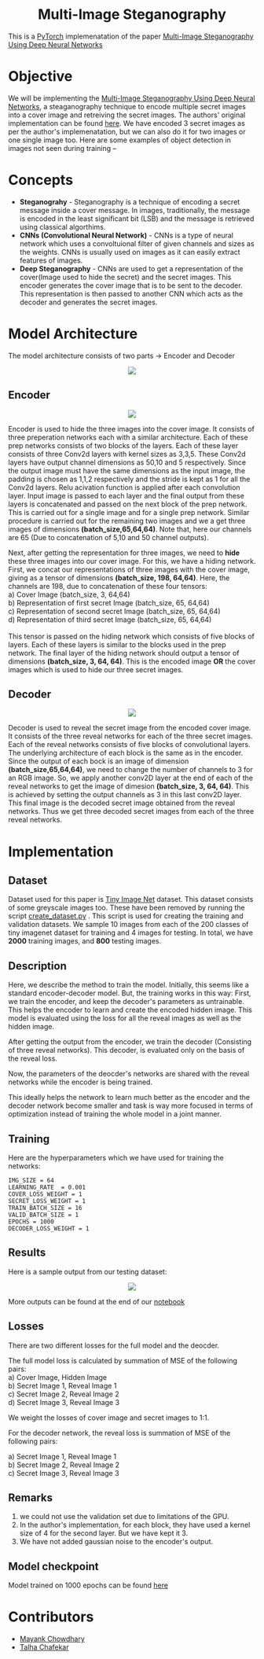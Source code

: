 <h1 align="center"><b>Multi-Image Steganography</b></h1>

This is a [PyTorch](https://pytorch.org) implemenatation of the paper [Multi-Image Steganography Using Deep Neural Networks](https://arxiv.org/pdf/2101.00350.pdf)

# Objective
We will be implementing the [Multi-Image Steganography Using Deep Neural Networks](https://arxiv.org/pdf/2101.00350.pdf), a steaganography technique to encode multiple secret images into a cover image and retreiving the secret images. The authors' original implementation can be found [here](https://github.com/JapsimarSinghWahi/DeepSteganography). We have encoded 3 secret images as per the author's implemenatation, but we can also do it for two images or one single image too.
Here are some examples of object detection in images not seen during training –

# Concepts

* **Steganograhy** - Steganography is a technique of encoding a secret message inside a cover message. In images, traditionally, the message is encoded in the least significant bit (LSB) and the message is retrieved using classical algorthims. 
* **CNNs (Convolutional Neural Network)** - CNNs is a type of neural network which uses a convoltuional filter of given channels and sizes as the weights. CNNs is usually used on images as it can easily extract features of images.
* **Deep Steganography** - CNNs are used to get a representation of the cover(Image used to hide the secret) and the secret images. This encoder generates the cover image that is to be sent to the decoder. This representation is then passed to another CNN which acts as the decoder and generates the secret images. 

# Model Architecture

The model architecture consists of two parts -> Encoder and Decoder 

<p align="center">
<img src="./assets/model_architecture.jpg">
</p>

## Encoder

<p align="center">
<img src="./assets/hidden_image.jpg">
</p>


Encoder is used to hide the three images into the cover image. It consists of three preperation networks each with a similar architecture.
Each of these prep networks consists of two blocks of the layers. Each of these layer consists of three Conv2d layers with kernel sizes as 3,3,5. These Conv2d layers have output channel dimensions as 50,10 and 5 respectively. Since the output image must have the same dimensions as the input image, the padding is chosen as 1,1,2 respectively and the stride is kept as 1 for all the Conv2d layers. Relu acivation function is applied after each convolution layer. Input image is passed to each layer and the final output from these layers is concatenated and passed on the next block of the prep network. This is carried out for a single image and for a single prep network. Similar procedure is carried out for the remaining two images and we a get three images of dimensions **(batch_size,65,64,64)**.
Note that, here our channels are 65 (Due to concatenation of 5,10 and 50 channel outputs). 

Next, after getting the representation for three images, we need to **hide**  these three images into our cover image. For this, we have a hiding network. First, 
we concat our representations of three images with the cover image, giving as a tensor of dimensions **(batch_size, 198, 64,64)**. Here, the channels are 198, due to concatenation of these four tensors:<br>
a) Cover Image (batch_size, 3, 64,64) <br>
b) Representation of first secret Image (batch_size, 65, 64,64) <br>
c) Representation of second secret Image (batch_size, 65, 64,64) <br>
d) Representation of third secret Image (batch_size, 65, 64,64) <br>
<br>
This tensor is passed on the hiding network which consists of five blocks of layers. Each of these layers is similar to the blocks used in the prep network. 
The final layer of the hiding network should output a tensor of dimensions **(batch_size, 3, 64, 64)**. This is the encoded image **OR** the cover images which is used to hide our three secret images. 

## Decoder


<p align="center">
<img src="./assets/reveal_image.jpg">
</p>

Decoder is used to reveal the secret image from the encoded cover image. It consists of the three reveal networks for each of the three secret images. Each of the reveal networks consists of five blocks of convolutional layers. The underlying architecture of each block is the same as in the encoder. Since the output of each bock is an image of dimension  **(batch_size,65,64,64)**, we need to change the number of channels to 3 for an RGB image. So, we apply another conv2D layer at the end of each of the reveal networks to get the image of dimesion **(batch_size, 3, 64, 64)**. This is achieved by setting the output channels as 3 in this last conv2D layer. This final image is the decoded secret image obtained from the reveal networks. Thus we get three decoded secret images from each of the three reveal networks.


# Implementation

## Dataset

Dataset used for this paper is [Tiny Image Net](http://cs231n.stanford.edu/tiny-imagenet-200.zip) dataset. This dataset consists of some greyscale images too. These have been removed by running the script [create_dataset.py](https://github.com/m607stars/MultiImageSteganography/blob/master/scripts/create_dataset.py) .
This script is used for creating the training and validation datasets. We sample 10 images from each of the 200 classes of tiny imagenet dataset for training and 4 images for testing. In total, we have **2000** training images, and **800** testing images. 

## Description

Here, we describe the method to train the model. Initially, this seems like a standard encoder-decoder model. But, the training works in this way: 
First, we train the encoder, and keep the decoder's parameters as untrainable. This helps the encoder to learn and create the encoded hidden image. This model is evaluated using the loss for all the reveal images as well as the hidden image.

After getting the output from the encoder, we train the decoder (Consisting of three reveal networks). This decoder, is evaluated only on the basis of the reveal loss. 

Now, the parameters of the deocder's networks are shared with the reveal networks while the encoder is being trained.

This ideally helps the network to learn much better as the encoder and the decoder network become smaller and task is way more focused in terms of optimization instead of training the whole model in a joint manner. 

## Training

Here are the hyperparameters which we have used for training the networks:

```
IMG_SIZE = 64
LEARNING_RATE  = 0.001
COVER_LOSS_WEIGHT = 1
SECRET_LOSS_WEIGHT = 1
TRAIN_BATCH_SIZE = 16
VALID_BATCH_SIZE = 1
EPOCHS = 1000
DECODER_LOSS_WEIGHT = 1
```

## Results

Here is a sample output from our testing dataset:

<p align="center">
<img src="./assets/outputs.jpg">
</p>

More outputs can be found at the end of our [notebook](https://github.com/m607stars/MultiImageSteganography/blob/master/MultiImageSteganography.ipynb)

## Losses

There are two different losses for the full model and the deocder.

The full model loss is calculated by summation of MSE of the following pairs: <br>
a) Cover Image, Hidden Image<br>
b) Secret Image 1, Reveal Image 1<br>
c) Secret Image 2, Reveal Image 2<br>
d) Secret Image 3, Reveal Image 3<br>

We weight the losses of cover image and secret images to 1:1.

For the decoder network, the reveal loss is summation of MSE of the following pairs:<br>

a) Secret Image 1, Reveal Image 1<br>
b) Secret Image 2, Reveal Image 2<br>
c) Secret Image 3, Reveal Image 3<br>

## Remarks

1) we could not use the validation set due to limitations of the GPU. 
2) In the author's implementation, for each block, they have used a kernel size of 4 for the second layer. But we have kept it 3.
3) We have not added gaussian noise to the encoder's output. 

## Model checkpoint

Model trained on 1000 epochs can be found [here](https://github.com/m607stars/MultiImageSteganography/tree/master/models) 

# Contributors
- [Mayank Chowdhary](https://github.com/m607stars)
- [Talha Chafekar](https://github.com/talha1503)